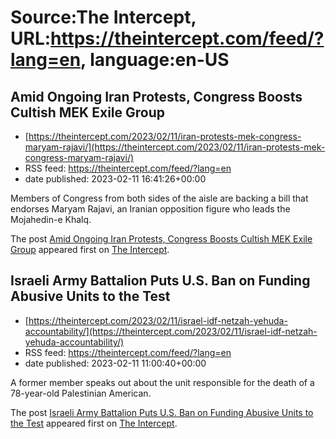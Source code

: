 # Source:The Intercept, URL:https://theintercept.com/feed/?lang=en, language:en-US

## Amid Ongoing Iran Protests, Congress Boosts Cultish MEK Exile Group
 - [https://theintercept.com/2023/02/11/iran-protests-mek-congress-maryam-rajavi/](https://theintercept.com/2023/02/11/iran-protests-mek-congress-maryam-rajavi/)
 - RSS feed: https://theintercept.com/feed/?lang=en
 - date published: 2023-02-11 16:41:26+00:00

<p>Members of Congress from both sides of the aisle are backing a bill that endorses Maryam Rajavi, an Iranian opposition figure who leads the Mojahedin-e Khalq.</p>
<p>The post <a href="https://theintercept.com/2023/02/11/iran-protests-mek-congress-maryam-rajavi/" rel="nofollow">Amid Ongoing Iran Protests, Congress Boosts Cultish MEK Exile Group</a> appeared first on <a href="https://theintercept.com" rel="nofollow">The Intercept</a>.</p>

## Israeli Army Battalion Puts U.S. Ban on Funding Abusive Units to the Test
 - [https://theintercept.com/2023/02/11/israel-idf-netzah-yehuda-accountability/](https://theintercept.com/2023/02/11/israel-idf-netzah-yehuda-accountability/)
 - RSS feed: https://theintercept.com/feed/?lang=en
 - date published: 2023-02-11 11:00:40+00:00

<p>A former member speaks out about the unit responsible for the death of a 78-year-old Palestinian American.</p>
<p>The post <a href="https://theintercept.com/2023/02/11/israel-idf-netzah-yehuda-accountability/" rel="nofollow">Israeli Army Battalion Puts U.S. Ban on Funding Abusive Units to the Test</a> appeared first on <a href="https://theintercept.com" rel="nofollow">The Intercept</a>.</p>

